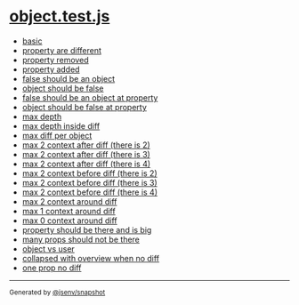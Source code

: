 # [object.test.js](../object.test.js)



- [basic](basic/basic.md)
- [property are different](property_are_different/property_are_different.md)
- [property removed](property_removed/property_removed.md)
- [property added](property_added/property_added.md)
- [false should be an object](false_should_be_an_object/false_should_be_an_object.md)
- [object should be false](object_should_be_false/object_should_be_false.md)
- [false should be an object at property](false_should_be_an_object_at_property/false_should_be_an_object_at_property.md)
- [object should be false at property](object_should_be_false_at_property/object_should_be_false_at_property.md)
- [max depth](max_depth/max_depth.md)
- [max depth inside diff](max_depth_inside_diff/max_depth_inside_diff.md)
- [max diff per object](max_diff_per_object/max_diff_per_object.md)
- [max 2 context after diff (there is 2)](max_2_context_after_diff_(there_is_2)/max_2_context_after_diff_(there_is_2).md)
- [max 2 context after diff (there is 3)](max_2_context_after_diff_(there_is_3)/max_2_context_after_diff_(there_is_3).md)
- [max 2 context after diff (there is 4)](max_2_context_after_diff_(there_is_4)/max_2_context_after_diff_(there_is_4).md)
- [max 2 context before diff (there is 2)](max_2_context_before_diff_(there_is_2)/max_2_context_before_diff_(there_is_2).md)
- [max 2 context before diff (there is 3)](max_2_context_before_diff_(there_is_3)/max_2_context_before_diff_(there_is_3).md)
- [max 2 context before diff (there is 4)](max_2_context_before_diff_(there_is_4)/max_2_context_before_diff_(there_is_4).md)
- [max 2 context around diff](max_2_context_around_diff/max_2_context_around_diff.md)
- [max 1 context around diff](max_1_context_around_diff/max_1_context_around_diff.md)
- [max 0 context around diff](max_0_context_around_diff/max_0_context_around_diff.md)
- [property should be there and is big](property_should_be_there_and_is_big/property_should_be_there_and_is_big.md)
- [many props should not be there](many_props_should_not_be_there/many_props_should_not_be_there.md)
- [object vs user](object_vs_user/object_vs_user.md)
- [collapsed with overview when no diff](collapsed_with_overview_when_no_diff/collapsed_with_overview_when_no_diff.md)
- [one prop no diff](one_prop_no_diff/one_prop_no_diff.md)

---

<sub>
  Generated by <a href="https://github.com/jsenv/core/tree/main/packages/independent/snapshot">@jsenv/snapshot</a>
</sub>
